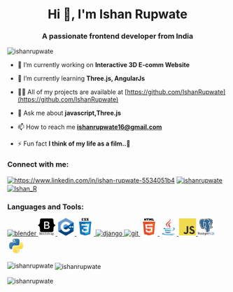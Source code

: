 <!--
**IshanRupwate/IshanRupwate** is a ✨ _special_ ✨ repository because its `README.md` (this file) appears on your GitHub profile.

Here are some ideas to get you started:

- 🔭 I’m currently working on ...
- 🌱 I’m currently learning ...
- 👯 I’m looking to collaborate on ...
- 🤔 I’m looking for help with ...
- 💬 Ask me about ...
- 📫 How to reach me: ...
- 😄 Pronouns: ...
- ⚡ Fun fact: ...
### Hi there 👋
-->
<h1 align="center">Hi 👋, I'm Ishan Rupwate</h1>
<h3 align="center">A passionate frontend developer from India</h3>

<p align="left"> <img src="https://komarev.com/ghpvc/?username=ishanrupwate&label=Profile%20views&color=0e75b6&style=flat" alt="ishanrupwate" /> </p>

- 🔭 I’m currently working on **Interactive 3D E-comm Website**

- 🌱 I’m currently learning **Three.js, AngularJs**

- 👨‍💻 All of my projects are available at [https://github.com/IshanRupwate](https://github.com/IshanRupwate)

- 💬 Ask me about **javascript,Three.js**

- 📫 How to reach me **ishanrupwate16@gmail.com**

- ⚡ Fun fact **I think of my life as a film..📸**

<h3 align="left">Connect with me:</h3>
<p align="left">
<a href="https://www.linkedin.com/in/ishan-rupwate-5534051b4" target="blank"><img align="center" src="https://raw.githubusercontent.com/rahuldkjain/github-profile-readme-generator/master/src/images/icons/Social/linked-in-alt.svg" alt="https://www.linkedin.com/in/ishan-rupwate-5534051b4" height="30" width="40" /></a>
<a href="https://instagram.com/ishanrupwate" target="blank"><img align="center" src="https://raw.githubusercontent.com/rahuldkjain/github-profile-readme-generator/master/src/images/icons/Social/instagram.svg" alt="ishanrupwate" height="30" width="40" /></a>
<a href="https://www.leetcode.com/https://leetcode.com/ishan_r/" target="blank"><img align="center" src="https://raw.githubusercontent.com/rahuldkjain/github-profile-readme-generator/master/src/images/icons/Social/leet-code.svg" alt="Ishan_R" height="30" width="40" /></a>
</p>

<h3 align="left">Languages and Tools:</h3>
<p align="left"> <a href="https://www.blender.org/" target="_blank" rel="noreferrer"> <img src="https://download.blender.org/branding/community/blender_community_badge_white.svg" alt="blender" width="40" height="40"/> </a> <a href="https://getbootstrap.com" target="_blank" rel="noreferrer"> <img src="https://raw.githubusercontent.com/devicons/devicon/master/icons/bootstrap/bootstrap-plain-wordmark.svg" alt="bootstrap" width="40" height="40"/> </a> <a href="https://www.w3schools.com/cpp/" target="_blank" rel="noreferrer"> <img src="https://raw.githubusercontent.com/devicons/devicon/master/icons/cplusplus/cplusplus-original.svg" alt="cplusplus" width="40" height="40"/> </a> <a href="https://www.w3schools.com/css/" target="_blank" rel="noreferrer"> <img src="https://raw.githubusercontent.com/devicons/devicon/master/icons/css3/css3-original-wordmark.svg" alt="css3" width="40" height="40"/> </a> <a href="https://www.djangoproject.com/" target="_blank" rel="noreferrer"> <img src="https://cdn.worldvectorlogo.com/logos/django.svg" alt="django" width="40" height="40"/> </a> <a href="https://git-scm.com/" target="_blank" rel="noreferrer"> <img src="https://www.vectorlogo.zone/logos/git-scm/git-scm-icon.svg" alt="git" width="40" height="40"/> </a> <a href="https://www.w3.org/html/" target="_blank" rel="noreferrer"> <img src="https://raw.githubusercontent.com/devicons/devicon/master/icons/html5/html5-original-wordmark.svg" alt="html5" width="40" height="40"/> </a> <a href="https://www.java.com" target="_blank" rel="noreferrer"> <img src="https://raw.githubusercontent.com/devicons/devicon/master/icons/java/java-original.svg" alt="java" width="40" height="40"/> </a> <a href="https://developer.mozilla.org/en-US/docs/Web/JavaScript" target="_blank" rel="noreferrer"> <img src="https://raw.githubusercontent.com/devicons/devicon/master/icons/javascript/javascript-original.svg" alt="javascript" width="40" height="40"/> </a> <a href="https://www.postgresql.org" target="_blank" rel="noreferrer"> <img src="https://raw.githubusercontent.com/devicons/devicon/master/icons/postgresql/postgresql-original-wordmark.svg" alt="postgresql" width="40" height="40"/> </a> <a href="https://www.python.org" target="_blank" rel="noreferrer"> <img src="https://raw.githubusercontent.com/devicons/devicon/master/icons/python/python-original.svg" alt="python" width="40" height="40"/> </a> </p>

<p><img align="left" src="https://github-readme-stats.vercel.app/api/top-langs?username=ishanrupwate&show_icons=true&locale=en&layout=compact" alt="ishanrupwate" /></p>

<p>&nbsp;<img align="center" src="https://github-readme-stats.vercel.app/api?username=ishanrupwate&show_icons=true&locale=en" alt="ishanrupwate" /></p>

<p><img align="center" src="https://github-readme-streak-stats.herokuapp.com/?user=ishanrupwate&" alt="ishanrupwate" /></p>
